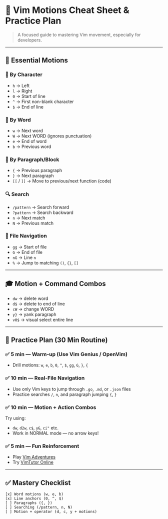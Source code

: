 # 🧭 Vim Motions Cheat Sheet & Practice Plan

> A focused guide to mastering Vim movement, especially for developers.

---

## 🎯 Essential Motions

### 📄 By Character
- `h` → Left
- `l` → Right
- `0` → Start of line
- `^` → First non-blank character
- `$` → End of line

### 🧱 By Word
- `w` → Next word
- `W` → Next WORD (ignores punctuation)
- `e` → End of word
- `b` → Previous word

### 🧭 By Paragraph/Block
- `{` → Previous paragraph
- `}` → Next paragraph
- `[[` / `]]` → Move to previous/next function (code)

### 🔍 Search
- `/pattern` → Search forward
- `?pattern` → Search backward
- `n` → Next match
- `N` → Previous match

### 🚀 File Navigation
- `gg` → Start of file
- `G` → End of file
- `nG` → Line `n`
- `%` → Jump to matching `()`, `{}`, `[]`

---

## 🎓 Motion + Command Combos

- `dw` → delete word
- `d$` → delete to end of line
- `cW` → change WORD
- `y}` → yank paragraph
- `v0$` → visual select entire line

---

## 🧠 Practice Plan (30 Min Routine)

### ✅ 5 min — Warm-up (Use Vim Genius / OpenVim)
- Drill motions: `w`, `e`, `b`, `0`, `^`, `$`, `gg`, `G`, `}`, `{`

### ✅ 10 min — Real-File Navigation
- Use only Vim keys to jump through `.go`, `.md`, or `.json` files
- Practice searches `/`, `n`, and paragraph jumping `{`, `}`

### ✅ 10 min — Motion + Action Combos
Try using:
- `dw`, `d2w`, `c$`, `yG`, `ci"` etc.
- Work in NORMAL mode — no arrow keys!

### ✅ 5 min — Fun Reinforcement
- Play [Vim Adventures](https://vim-adventures.com/)
- Try [VimTutor Online](https://vimtutoronline.com/)

---

## ✅ Mastery Checklist

```text
[x] Word motions (w, e, b)
[x] Line anchors (0, ^, $)
[ ] Paragraphs ({, })
[ ] Searching (/pattern, n, N)
[ ] Motion + operator (d, c, y + motions)
